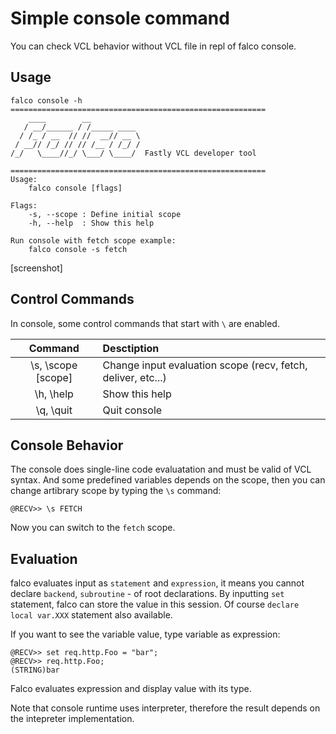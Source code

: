 # Simple console command

You can check VCL behavior without VCL file in repl of falco console.

## Usage

```
falco console -h
=========================================================
    ____        __
   / __/______ / /_____ ____
  / /_ / __  // //  __// __ \
 / __// /_/ // // /__ / /_/ /
/_/   \____//_/ \___/ \____/  Fastly VCL developer tool

=========================================================
Usage:
    falco console [flags]

Flags:
    -s, --scope : Define initial scope
    -h, --help  : Show this help

Run console with fetch scope example:
    falco console -s fetch
```

[screenshot]

## Control Commands

In console, some control commands that start with `\` are enabled.

| Command            | Desctiption                                                  |
|:------------------:|:-------------------------------------------------------------|
| \s, \scope [scope] | Change input evaluation scope (recv, fetch, deliver, etc...) |
| \h, \help          | Show this help                                               |
| \q, \quit          | Quit console                                                 |

## Console Behavior

The console does single-line code evaluatation and must be valid of VCL syntax.
And some predefined variables depends on the scope, then you can change artibrary scope by typing the `\s` command:

```shell
@RECV>> \s FETCH
```

Now you can switch to the `fetch` scope.

## Evaluation

falco evaluates input as `statement` and `expression`, it means you cannot declare `backend`, `subroutine` - of root declarations. 
By inputting `set` statement, falco can store the value in this session. Of course `declare local var.XXX` statement also available.

If you want to see the variable value, type variable as expression:

```shell
@RECV>> set req.http.Foo = "bar";
@RECV>> req.http.Foo;
(STRING)bar
```

Falco evaluates expression and display value with its type.

Note that console runtime uses interpreter, therefore the result depends on the intepreter implementation.

